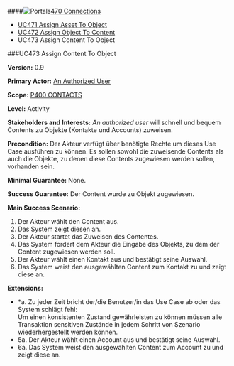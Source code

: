 ####![Portals](https://raw.github.com/massiveart/sulu-docs/master/use-cases/images/package-contacts.png)[470 Connections](https://github.com/massiveart/sulu-docs/tree/master/use-cases/p400/p470 "470 Connections")

* [UC471 Assign Asset To Object](https://github.com/massiveart/sulu-docs/tree/master/use-cases/p400/p470/UC471.md "UC471 Assign Asset To Object")
* [UC472 Assign Object To Content](https://github.com/massiveart/sulu-docs/tree/master/use-cases/p400/p470/UC472.md "UC472 Assign Object To Content")
* UC473 Assign Content To Object

###UC473 Assign Content To Object

**Version:** 0.9
 
**Primary Actor:** [An Authorized User](https://github.com/massiveart/sulu-docs/tree/master/use-cases/actors.md "Actors") 

**Scope:** [P400 CONTACTS](https://github.com/massiveart/sulu-docs/tree/master/use-cases/p400-contacts "400 CONTACTS")

**Level:** Activity

**Stakeholders and Interests:** *An authorized user* will schnell und bequem Contents zu Objekte (Kontakte und Accounts) zuweisen. 
 
**Precondition:** Der Akteur verfügt über benötigte Rechte um dieses Use Case ausführen zu können. Es sollen sowohl die zuweisende Contents als auch die Objekte, zu denen diese Contents zugewiesen werden sollen, vorhanden sein.

**Minimal Guarantee:** None.

**Success Guarantee:** Der Content wurde zu Objekt zugewiesen.

**Main Success Scenario:** 

1. Der Akteur wählt den Content aus.
2. Das System zeigt diesen an.
3. Der Akteur startet das Zuweisen des Contentes.
4. Das System fordert dem Akteur die Eingabe des Objekts, zu dem der Content zugewiesen werden soll.
5. Der Akteur wählt einen Kontakt aus und bestätigt seine Auswahl.
6. Das System weist den ausgewählten Content zum Kontakt zu und zeigt diese an.
 
**Extensions:**
* *a. Zu jeder Zeit bricht der/die Benutzer/in das Use Case ab oder das System schlägt fehl:	
Um einen konsistenten Zustand gewährleisten zu können müssen alle Transaktion sensitiven Zustände in jedem Schritt von Szenario wiederhergestellt werden können.
* 5a. Der Akteur wählt einen Account aus und bestätigt seine Auswahl.
* 6a. Das System weist den ausgewählten Content zum Account zu und zeigt diese an.